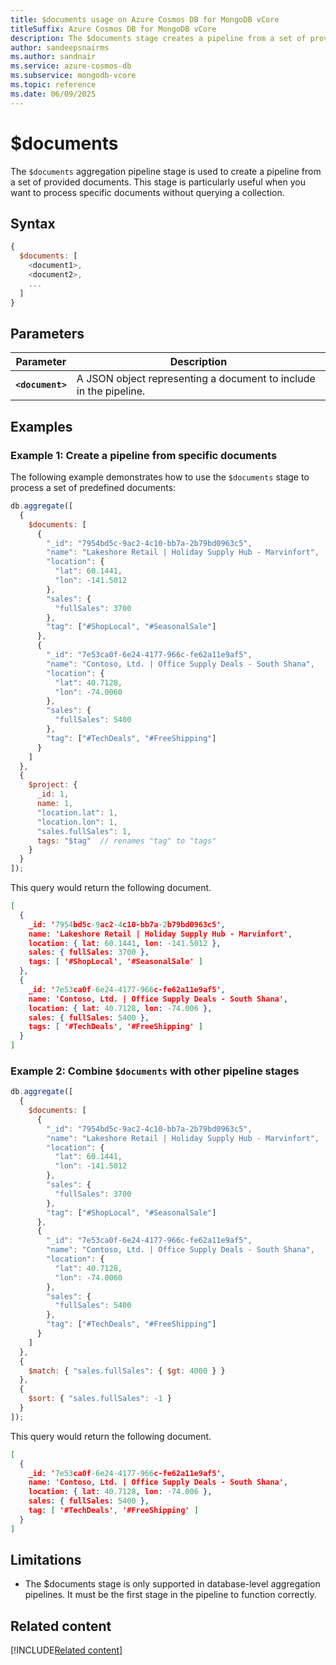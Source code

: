 ```yaml
---
title: $documents usage on Azure Cosmos DB for MongoDB vCore
titleSuffix: Azure Cosmos DB for MongoDB vCore
description: The $documents stage creates a pipeline from a set of provided documents.
author: sandeepsnairms
ms.author: sandnair
ms.service: azure-cosmos-db
ms.subservice: mongodb-vcore
ms.topic: reference
ms.date: 06/09/2025
---
```


# $documents

The `$documents` aggregation pipeline stage is used to create a pipeline from a set of provided documents. This stage is particularly useful when you want to process specific documents without querying a collection.

## Syntax

```javascript
{
  $documents: [
    <document1>,
    <document2>,
    ...
  ]
}
```

## Parameters  

| Parameter | Description |
| --- | --- |
| **`<document>`** | A JSON object representing a document to include in the pipeline. |

## Examples

### Example 1: Create a pipeline from specific documents

The following example demonstrates how to use the `$documents` stage to process a set of predefined documents:

```javascript
db.aggregate([
  {
    $documents: [
      {
        "_id": "7954bd5c-9ac2-4c10-bb7a-2b79bd0963c5",
        "name": "Lakeshore Retail | Holiday Supply Hub - Marvinfort",
        "location": {
          "lat": 60.1441,
          "lon": -141.5012
        },
        "sales": {
          "fullSales": 3700
        },
        "tag": ["#ShopLocal", "#SeasonalSale"]
      },
      {
        "_id": "7e53ca0f-6e24-4177-966c-fe62a11e9af5",
        "name": "Contoso, Ltd. | Office Supply Deals - South Shana",
        "location": {
          "lat": 40.7128,
          "lon": -74.0060
        },
        "sales": {
          "fullSales": 5400
        },
        "tag": ["#TechDeals", "#FreeShipping"]
      }
    ]
  },
  {
    $project: {
      _id: 1,
      name: 1,
      "location.lat": 1,
      "location.lon": 1,
      "sales.fullSales": 1,
      tags: "$tag"  // renames "tag" to "tags"
    }
  }
]);
```

This query would return the following document.

```json
[
  {
    _id: '7954bd5c-9ac2-4c10-bb7a-2b79bd0963c5',
    name: 'Lakeshore Retail | Holiday Supply Hub - Marvinfort',
    location: { lat: 60.1441, lon: -141.5012 },
    sales: { fullSales: 3700 },
    tags: [ '#ShopLocal', '#SeasonalSale' ]
  },
  {
    _id: '7e53ca0f-6e24-4177-966c-fe62a11e9af5',
    name: 'Contoso, Ltd. | Office Supply Deals - South Shana',
    location: { lat: 40.7128, lon: -74.006 },
    sales: { fullSales: 5400 },
    tags: [ '#TechDeals', '#FreeShipping' ]
  }
]

```


### Example 2: Combine `$documents` with other pipeline stages

```javascript
db.aggregate([
  {
    $documents: [
      {
        "_id": "7954bd5c-9ac2-4c10-bb7a-2b79bd0963c5",
        "name": "Lakeshore Retail | Holiday Supply Hub - Marvinfort",
        "location": {
          "lat": 60.1441,
          "lon": -141.5012
        },
        "sales": {
          "fullSales": 3700
        },
        "tag": ["#ShopLocal", "#SeasonalSale"]
      },
      {
        "_id": "7e53ca0f-6e24-4177-966c-fe62a11e9af5",
        "name": "Contoso, Ltd. | Office Supply Deals - South Shana",
        "location": {
          "lat": 40.7128,
          "lon": -74.0060
        },
        "sales": {
          "fullSales": 5400
        },
        "tag": ["#TechDeals", "#FreeShipping"]
      }
    ]
  },
  {
    $match: { "sales.fullSales": { $gt: 4000 } }
  },
  {
    $sort: { "sales.fullSales": -1 }
  }
]);
```

This query would return the following document.

```json
[
  {
    _id: '7e53ca0f-6e24-4177-966c-fe62a11e9af5',
    name: 'Contoso, Ltd. | Office Supply Deals - South Shana',
    location: { lat: 40.7128, lon: -74.006 },
    sales: { fullSales: 5400 },
    tag: [ '#TechDeals', '#FreeShipping' ]
  }
]

```


## Limitations

- The $documents stage is only supported in database-level aggregation pipelines.
It must be the first stage in the pipeline to function correctly.

## Related content

[!INCLUDE[Related content](../includes/related-content.md)]
